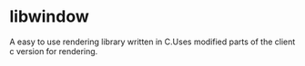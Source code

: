 # libwindow
A easy to use rendering library written in C.Uses modified parts of the client c version for rendering.


